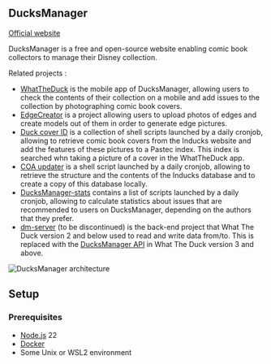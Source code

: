 ## DucksManager

[Official website](https://www.ducksmanager.net)

DucksManager is a free and open-source website enabling comic book collectors to manage their Disney collection.

Related projects :

- [WhatTheDuck](apps/whattheduck) is the mobile app of DucksManager, allowing users to check the contents of their collection on a mobile and add issues to the collection by photographing comic book covers.
- [EdgeCreator](apps/edgecreator) is a project allowing users to upload photos of edges and create models out of them in order to generate edge pictures.
- [Duck cover ID](apps/cover-updater) is a collection of shell scripts launched by a daily cronjob, allowing to retrieve comic book covers from the Inducks website and add the features of these pictures to a Pastec index. This index is searched whn taking a picture of a cover in the WhatTheDuck app.
- [COA updater](apps/coa-updater) is a shell script launched by a daily cronjob, allowing to retrieve the structure and the contents of the Inducks database and to create a copy of this database locally.
- [DucksManager-stats](apps/stats-updater) contains a list of scripts launched by a daily cronjob, allowing to calculate statistics about issues that are recommended to users on DucksManager, depending on the authors that they prefer.
- [dm-server](https://github.com/bperel/dm-server) (to be discontinued) is the back-end project that What The Duck version 2 and below used to read and write data from/to. This is replaced with the [DucksManager API](packages/api) in What The Duck version 3 and above.

![DucksManager architecture](https://raw.githubusercontent.com/bperel/DucksManager-next/master/server_architecture.png)

## Setup

### Prerequisites

- [Node.js](https://nodejs.org/en/) 22
- [Docker](https://www.docker.com/)
- Some Unix or WSL2 environment
